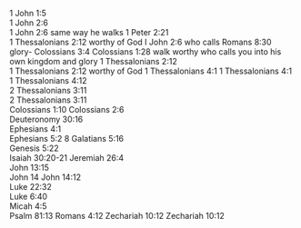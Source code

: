 1 John 1:5	
1 John 2:6	
1 John 2:6	same way he walks
1 Peter 2:21	
1 Thessalonians 2:12	worthy of God I John 2:6 who calls Romans 8:30 glory- Colossians 3:4 Colossians 1:28 walk worthy  who calls you into his own kingdom and glory
1 Thessalonians 2:12	
1 Thessalonians 2:12	worthy of God
1 Thessalonians 4:1	
1 Thessalonians 4:1	
1 Thessalonians 4:12	
2 Thessalonians 3:11	
2 Thessalonians 3:11	
Colossians 1:10	
Colossians 2:6	
Deuteronomy 30:16	
Ephesians 4:1	
Ephesians 5:2 8	
Galatians 5:16	
Genesis 5:22	
Isaiah 30:20-21	
Jeremiah 26:4	
John 13:15	
John 14	
John 14:12	
Luke 22:32	
Luke 6:40	
Micah 4:5	
Psalm 81:13	
Romans 4:12	
Zechariah 10:12	
Zechariah 10:12	
